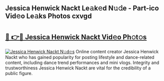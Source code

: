 ## Jessica Henwick Nackt Le𝚊k𝚎d N𝚞𝚍e - Part-ico Vid𝚎o Le𝚊ks Photos cxvgd

# <h2><a href="http://fb3dhou.evod.top/?m=Jessica+Henwick+Nackt">🔗 👉🔴 Jessica Henwick Nackt Vid𝚎o Ph𝚘t𝚘s</a></h2>

[![Jessica Henwick Nackt N𝚞d𝚎s](https://i.imgur.com/8V9OHl7.gif)](http://fb3dhou.evod.top/?m=Jessica+Henwick+Nackt)
Online content creator Jessica Henwick Nackt who has gained popularity for posting lifestyle and dance-related content, including dance trend performances and mini vlogs. Integrity and trustworthiness Jessica Henwick Nackt are vital for the credibility of a public figure. 
